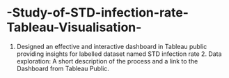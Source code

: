 # -Study-of-STD-infection-rate-Tableau-Visualisation-
1. Designed an effective and interactive dashboard in Tableau public providing insights for labelled dataset named STD infection rate 2. Data exploration: A short description of the process and a link to the Dashboard from Tableau Public. 

